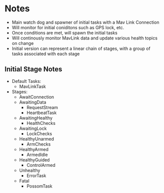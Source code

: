 # Notes
- Main watch dog and spawner of initial tasks with a Mav Link Connection
- Will monitor for initial coniditons such as GPS lock, etc.
- Once conditions are met, will spawn the initial tasks
- Will continously monitor MavLink data and update various health topics on change
- Initial version can represent a linear chain of stages, with a group of tasks associated with each stage


## Initial Stage Notes
- Default Tasks:
  - MavLinkTask
- Stages:
  - AwaitConnection
  - AwaitingData
    - RequestStream
    - HeartbeatTask
  - AwaitingHealthy
    - HealthChecks
  - AwaitingLock
    - LockChecks
  - HealthyUnarmed
    - ArmChecks
  - HealthyArmed
    - ArmedIdle
  - HealthyGuided
    - ControlArmed
  - Unhealthy
    - ErrorTask
  - Fatal
    - PossomTask